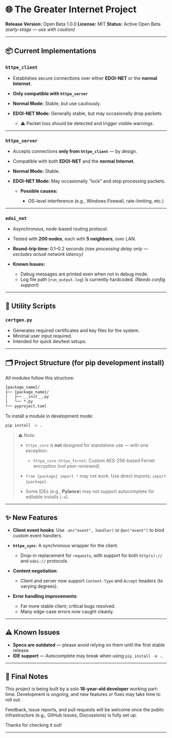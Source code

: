 # 🌐 The Greater Internet Project

**Release Version:** Open Beta 1.0.0
**License:** MIT
**Status:** Active Open Beta *(early-stage — use with caution)*

---

## 📦 Current Implementations

### `httpe_client`

* Establishes secure connections over either **EDOI-NET** or the **normal Internet**.
* **Only compatible with `httpe_server`**
* **Normal Mode:** Stable, but use cautiously.
* **EDOI-NET Mode:** Generally stable, but may occasionally drop packets.

  * ⚠️ Packet loss should be detected and trigger visible warnings.

---

### `httpe_server`

* Accepts connections **only from `httpe_client`** — by design.
* Compatible with both **EDOI-NET** and the **normal Internet**.
* **Normal Mode:** Stable.
* **EDOI-NET Mode:** May occasionally "lock" and stop processing packets.

  * **Possible causes:**

    * OS-level interference (e.g., Windows Firewall, rate-limiting, etc.)

---

### `edoi_net`

* Asynchronous, node-based routing protocol.
* Tested with **200 nodes**, each with **5 neighbors**, over LAN.
* **Round-trip time:** 0.1–0.2 seconds *(raw processing delay only — excludes actual network latency)*
* **Known Issues:**

  * Debug messages are printed even when not in debug mode.
  * Log file path (`run_output.log`) is currently hardcoded. *(Needs config support)*

---

## 🧰 Utility Scripts

### `certgen.py`

* Generates required certificates and key files for the system.
* Minimal user input required.
* Intended for quick dev/test setups.

---

## 🗂️ Project Structure (for pip development install)

All modules follow this structure:

```txt
{package_name}/
├── {package_name}/
│   ├── __init__.py
│   └── *.py
└── pyproject.toml
```

To install a module in development mode:

```bash
pip install -e .
```

> ⚠️ Note:
>
> * `httpe_core` is **not** designed for standalone use — with one exception:
>
>   * `httpe_core.httpe_fernet`: Custom AES-256-based Fernet encryption (*not peer-reviewed*).
> * `from {package} import *` may not work. Use direct imports: `import {package}`.
> * Some IDEs (e.g., **Pylance**) may not support autocomplete for editable installs (`-e`).

---

## ✨ New Features

* **Client event hooks**: Use `.on("event", handler)` or `@on("event")` to bind custom event handlers.
* **`httpe_sync`**: A synchronous wrapper for the client.

  * Drop-in replacement for `requests`, with support for both `http(s)://` and `edoi://` protocols.
* **Content negotiation**:

  * Client and server now support `Content-Type` and `Accept` headers (to varying degrees).
* **Error handling improvements**:

  * Far more stable client; critical bugs resolved.
  * Many edge-case errors now caught cleanly.

---

## ⚠️ Known Issues

* **Specs are outdated** — please avoid relying on them until the first stable release.
* **IDE support** — Autocomplete may break when using `pip install -e .`.

---

## 🙋 Final Notes

This project is being built by a solo **18-year-old developer** working part-time.
Development is ongoing, and new features or fixes may take time to roll out.

Feedback, issue reports, and pull requests will be welcome once the public infrastructure (e.g., GitHub Issues, Discussions) is fully set up.

Thanks for checking it out!

---
